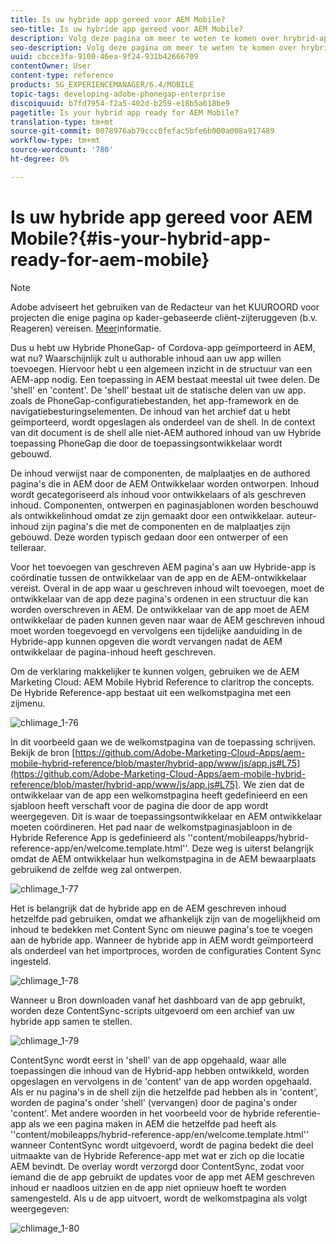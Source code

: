 ```yaml
---
title: Is uw hybride app gereed voor AEM Mobile?
seo-title: Is uw hybride app gereed voor AEM Mobile?
description: Volg deze pagina om meer te weten te komen over hrybrid-apps. Een toepassing in AEM bestaat meestal uit twee delen. De 'shell' en 'content' en deze pagina bieden meer inzicht in deze onderwerpen.
seo-description: Volg deze pagina om meer te weten te komen over hrybrid-apps. Een toepassing in AEM bestaat meestal uit twee delen. De 'shell' en 'content' en deze pagina bieden meer inzicht in deze onderwerpen.
uuid: cbcce3fa-9100-46ea-9f24-931b42666709
contentOwner: User
content-type: reference
products: SG_EXPERIENCEMANAGER/6.4/MOBILE
topic-tags: developing-adobe-phonegap-enterprise
discoiquuid: b7fd7954-f2a5-402d-b259-e18b5a618be9
pagetitle: Is your hybrid app ready for AEM Mobile?
translation-type: tm+mt
source-git-commit: 8078976ab79ccc0fefac5bfe6b000a008a917489
workflow-type: tm+mt
source-wordcount: '780'
ht-degree: 0%

---
```



# Is uw hybride app gereed voor AEM Mobile?{#is-your-hybrid-app-ready-for-aem-mobile}

>[!NOTE]
>
>Adobe adviseert het gebruiken van de Redacteur van het KUUROORD voor projecten die enige pagina op kader-gebaseerde cliënt-zijteruggeven (b.v. Reageren) vereisen. [Meer](/help/sites-developing/spa-overview.md)informatie.

Dus u hebt uw Hybride PhoneGap- of Cordova-app geïmporteerd in AEM, wat nu? Waarschijnlijk zult u authorable inhoud aan uw app willen toevoegen. Hiervoor hebt u een algemeen inzicht in de structuur van een AEM-app nodig. Een toepassing in AEM bestaat meestal uit twee delen. De &#39;shell&#39; en &#39;content&#39;. De &#39;shell&#39; bestaat uit de statische delen van uw app. zoals de PhoneGap-configuratiebestanden, het app-framework en de navigatiebesturingselementen. De inhoud van het archief dat u hebt geïmporteerd, wordt opgeslagen als onderdeel van de shell. In de context van dit document is de shell alle niet-AEM authored inhoud van uw Hybride toepassing PhoneGap die door de toepassingsontwikkelaar wordt gebouwd.

De inhoud verwijst naar de componenten, de malplaatjes en de authored pagina&#39;s die in AEM door de AEM Ontwikkelaar worden ontworpen. Inhoud wordt gecategoriseerd als inhoud voor ontwikkelaars of als geschreven inhoud. Componenten, ontwerpen en paginasjablonen worden beschouwd als ontwikkelinhoud omdat ze zijn gemaakt door een ontwikkelaar. auteur-inhoud zijn pagina&#39;s die met de componenten en de malplaatjes zijn gebouwd. Deze worden typisch gedaan door een ontwerper of een telleraar.

Voor het toevoegen van geschreven AEM pagina&#39;s aan uw Hybride-app is coördinatie tussen de ontwikkelaar van de app en de AEM-ontwikkelaar vereist. Overal in de app waar u geschreven inhoud wilt toevoegen, moet de ontwikkelaar van de app deze pagina&#39;s ordenen in een structuur die kan worden overschreven in AEM. De ontwikkelaar van de app moet de AEM ontwikkelaar de paden kunnen geven naar waar de AEM geschreven inhoud moet worden toegevoegd en vervolgens een tijdelijke aanduiding in de Hybride-app kunnen opgeven die wordt vervangen nadat de AEM ontwikkelaar de pagina-inhoud heeft geschreven.

Om de verklaring makkelijker te kunnen volgen, gebruiken we de AEM Marketing Cloud: AEM Mobile Hybrid Reference to claritrop the concepts. De Hybride Reference-app bestaat uit een welkomstpagina met een zijmenu.

![chlimage_1-76](assets/chlimage_1-76.png)

In dit voorbeeld gaan we de welkomstpagina van de toepassing schrijven. Bekijk de bron [https://github.com/Adobe-Marketing-Cloud-Apps/aem-mobile-hybrid-reference/blob/master/hybrid-app/www/js/app.js#L75](https://github.com/Adobe-Marketing-Cloud-Apps/aem-mobile-hybrid-reference/blob/master/hybrid-app/www/js/app.js#L75). We zien dat de ontwikkelaar van de app een welkomstpagina heeft gedefinieerd en een sjabloon heeft verschaft voor de pagina die door de app wordt weergegeven. Dit is waar de toepassingsontwikkelaar en AEM ontwikkelaar moeten coördineren. Het pad naar de welkomstpaginasjabloon in de Hybride Reference App is gedefinieerd als &#39;&#39;content/mobileapps/hybrid-reference-app/en/welcome.template.html&#39;&#39;. Deze weg is uiterst belangrijk omdat de AEM ontwikkelaar hun welkomstpagina in de AEM bewaarplaats gebruikend de zelfde weg zal ontwerpen.

![chlimage_1-77](assets/chlimage_1-77.png)

Het is belangrijk dat de hybride app en de AEM geschreven inhoud hetzelfde pad gebruiken, omdat we afhankelijk zijn van de mogelijkheid om inhoud te bedekken met Content Sync om nieuwe pagina&#39;s toe te voegen aan de hybride app. Wanneer de hybride app in AEM wordt geïmporteerd als onderdeel van het importproces, worden de configuraties Content Sync ingesteld.

![chlimage_1-78](assets/chlimage_1-78.png)

Wanneer u Bron downloaden vanaf het dashboard van de app gebruikt, worden deze ContentSync-scripts uitgevoerd om een archief van uw hybride app samen te stellen.

![chlimage_1-79](assets/chlimage_1-79.png)

ContentSync wordt eerst in &#39;shell&#39; van de app opgehaald, waar alle toepassingen die inhoud van de Hybrid-app hebben ontwikkeld, worden opgeslagen en vervolgens in de &#39;content&#39; van de app worden opgehaald. Als er nu pagina&#39;s in de shell zijn die hetzelfde pad hebben als in &#39;content&#39;, worden de pagina&#39;s onder &#39;shell&#39; (vervangen) door de pagina&#39;s onder &#39;content&#39;. Met andere woorden in het voorbeeld voor de hybride referentie-app als we een pagina maken in AEM die hetzelfde pad heeft als &#39;&#39;content/mobileapps/hybrid-reference-app/en/welcome.template.html&#39;&#39; wanneer ContentSync wordt uitgevoerd, wordt de pagina bedekt die deel uitmaakte van de Hybride Reference-app met wat er zich op die locatie AEM bevindt. De overlay wordt verzorgd door ContentSync, zodat voor iemand die de app gebruikt de updates voor de app met AEM geschreven inhoud er naadloos uitzien en de app niet opnieuw hoeft te worden samengesteld. Als u de app uitvoert, wordt de welkomstpagina als volgt weergegeven:

![chlimage_1-80](assets/chlimage_1-80.png)
